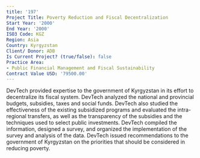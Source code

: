 ```yaml
---
title: '197'
Project Title: Poverty Reduction and Fiscal Decentralization
Start Year: '2000'
End Year: '2000'
ISO3 Code: KGZ
Region: Asia
Country: Kyrgyzstan
Client/ Donor: ADB
Is Current Project? (true/false): false
Practice Area:
- Public Financial Management and Fiscal Sustainability
Contract Value USD: '79500.00'
---
```


DevTech provided expertise to the government of Kyrgyzstan in its effort to decentralize its fiscal system. DevTech analyzed the national and provincial budgets, subsidies, taxes and social funds. DevTech also studied the effectiveness of the existing subsidized programs and evaluated the intra-regional transfers, as well as the transparency of the subsidies and the techniques used to select public investments. DevTech compiled the information, designed a survey, and organized the implementation of the survey and analysis of the data. DevTech issued recommendations to the government of Kyrgyzstan on the priorities that should be considered in reducing poverty.